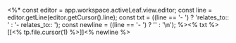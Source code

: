 <%*
const editor = app.workspace.activeLeaf.view.editor;
const line = editor.getLine(editor.getCursor().line);
const txt = ((line == '- ') ? 'relates_to:: ' : '- relates_to:: ');
const newline = ((line == '- ') ? '' : '\n');
%><% txt %>[[<% tp.file.cursor(1) %>]]<% newline %>